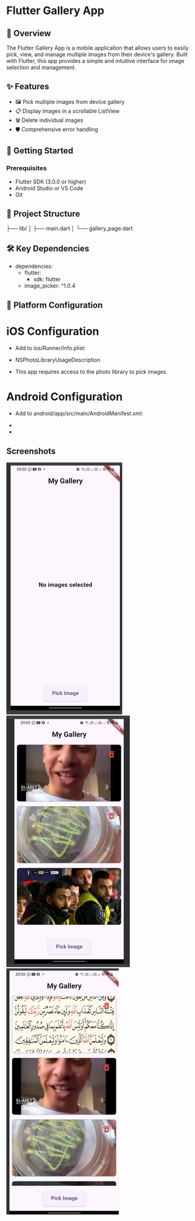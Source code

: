 # Flutter Gallery App

## 📱 Overview

The Flutter Gallery App is a mobile application that allows users to easily pick, view, and manage multiple images from their device's gallery. Built with Flutter, this app provides a simple and intuitive interface for image selection and management.

## ✨ Features

- 🖼️ Pick multiple images from device gallery
- 📋 Display images in a scrollable ListView
- 🗑️ Delete individual images
- 🛡️ Comprehensive error handling

## 🚀 Getting Started

### Prerequisites

- Flutter SDK (3.0.0 or higher)
- Android Studio or VS Code
- Git

## 📂 Project Structure
├── lib/
│   ├── main.dart
│   └── gallery_page.dart

## 🛠️ Key Dependencies

- dependencies:
  - flutter:
    - sdk: flutter
  - image_picker: ^1.0.4

## 📱 Platform Configuration
# iOS Configuration
- Add to ios/Runner/Info.plist:

- <key>NSPhotoLibraryUsageDescription</key>
- <string>This app requires access to the photo library to pick images.</string>

# Android Configuration
- Add to android/app/src/main/AndroidManifest.xml:

- <uses-permission android:name="android.permission.READ_EXTERNAL_STORAGE"/>
- <uses-permission android:name="android.permission.WRITE_EXTERNAL_STORAGE"/>

## Screenshots
![img_3.png](img_3.png)
![img_4.png](img_4.png)
![img_5.png](img_5.png)